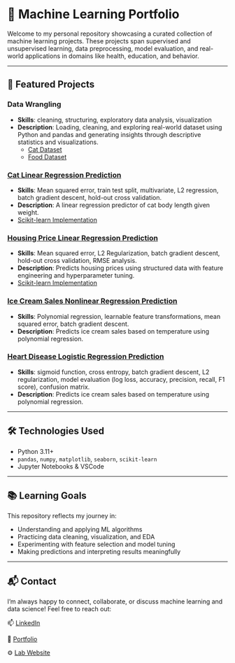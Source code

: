 # 🧠 Machine Learning Portfolio

Welcome to my personal repository showcasing a curated collection of machine learning projects. These projects span supervised and unsupervised learning, data preprocessing, model evaluation, and real-world applications in domains like health, education, and behavior.

---

## 📁 Featured Projects

### Data Wrangling
- **Skills**: cleaning, structuring, exploratory data analysis, visualization
- **Description**: Loading, cleaning, and exploring real-world dataset using Python and pandas and generating insights through descriptive statistics and visualizations.
  * [Cat Dataset](https://github.com/emmaricci/machine-learning/blob/main/Data%20Wrangling/cats_wrangling.ipynb)
  * [Food Dataset](https://github.com/emmaricci/machine-learning/blob/main/Data%20Wrangling/food_wrangling.ipynb)

### [Cat Linear Regression Prediction](https://github.com/emmaricci/machine-learning/blob/main/Linear%20Regression/linear_regression_cats.ipynb)
- **Skills**: Mean squared error, train test split, multivariate, L2 regression, batch gradient descent, hold-out cross validation.
- **Description**: A linear regression predictor of cat body length given weight.
- [Scikit-learn Implementation](https://github.com/emmaricci/machine-learning/blob/main/Linear%20Regression/scikit_linear_cats.ipynb)

### [Housing Price Linear Regression Prediction](https://github.com/emmaricci/machine-learning/blob/main/Linear%20Regression/housing_regression.ipynb)
- **Skills**: Mean squared error, L2 Regularization, batch gradient descent, hold-out cross validation, RMSE analysis.
- **Description**: Predicts housing prices using structured data with feature engineering and hyperparameter tuning.
- [Scikit-learn Implementation](https://github.com/emmaricci/machine-learning/blob/main/Linear%20Regression/scikit_linear_housing.ipynb)

### [Ice Cream Sales Nonlinear Regression Prediction](https://github.com/emmaricci/machine-learning/blob/main/Nonlinear%20Regression/nonlinear_regression.pdf)
- **Skills**: Polynomial regression, learnable feature transformations, mean squared error, batch gradient descent.
- **Description**: Predicts ice cream sales based on temperature using polynomial regression.

### [Heart Disease Logistic Regression Prediction](https://github.com/emmaricci/machine-learning/blob/main/Logistic%20Regression/logistic_regression.pdf)
- **Skills**: sigmoid function, cross entropy, batch gradient descent, L2 regularization, model evaluation (log loss, accuracy, precision, recall, F1 score), confusion matrix.
- **Description**: Predicts ice cream sales based on temperature using polynomial regression.

---

## 🛠 Technologies Used
- Python 3.11+
- `pandas`, `numpy`, `matplotlib`, `seaborn`, `scikit-learn`
- Jupyter Notebooks & VSCode

---

## 📚 Learning Goals
This repository reflects my journey in:
- Understanding and applying ML algorithms
- Practicing data cleaning, visualization, and EDA
- Experimenting with feature selection and model tuning
- Making predictions and interpreting results meaningfully

---

## 📬 Contact
I’m always happy to connect, collaborate, or discuss machine learning and data science!
Feel free to reach out:

📫 [LinkedIn](https://www.linkedin.com/in/emmariccidelucca/)

💼 [Portfolio](https://emmariccid.myportfolio.com/)

⚙️ [Lab Website](https://www.empowerlab.dartmouth.edu/)
